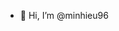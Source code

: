 - 👋 Hi, I’m @minhieu96



<!---
minhieu96/minhieu96 is a ✨ special ✨ repository because its `README.md` (this file) appears on your GitHub profile.
You can click the Preview link to take a look at your changes.
--->

